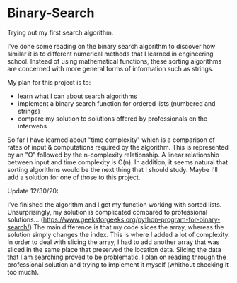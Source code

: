 # Binary-Search
Trying out my first search algorithm.

I've done some reading on the binary search algorithm to discover how similar it is to different numerical methods that I learned in engineering school.  Instead of using mathematical functions, these sorting algorithms are concerned with more general forms of information such as strings.

My plan for this project is to:
- learn what I can about search algorithms
- implement a binary search function for ordered lists (numbered and strings)
- compare my solution to solutions offered by professionals on the interwebs

So far I have learned about "time complexity" which is a comparison of rates of input & computations required by the algorithm.  This is represented by an "O" followed by the n-complexity relationship.  A linear relationship between input and time complexity is O(n).  In addition, it seems natural that sorting algorithms would be the next thing that I should study.  Maybe I'll add a solution for one of those to this project.

Update 12/30/20:

I've finished the algorithm and I got my function working with sorted lists.  Unsurprisingly, my solution is complicated compared to professional solutions... (https://www.geeksforgeeks.org/python-program-for-binary-search/)  The main difference is that my code slices the array, whereas the solution simply changes the index.  This is where I added a lot of complexity.  In order to deal with slicing the array, I had to add another array that was sliced in the same place that preserved the location data.  Slicing the data that I am searching proved to be problematic.  I plan on reading through the professional solution and trying to implement it myself (whithout checking it too much).
